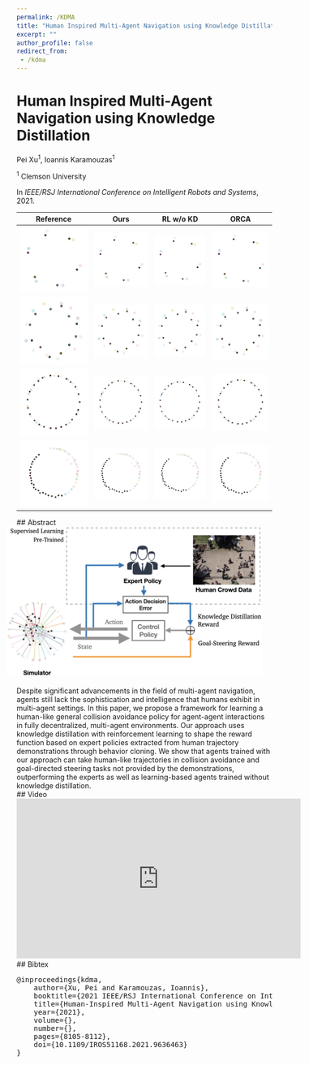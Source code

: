 ```yaml
---
permalink: /KDMA
title: "Human Inspired Multi-Agent Navigation using Knowledge Distillation"
excerpt: ""
author_profile: false
redirect_from: 
 - /kdma
--- 
```


# Human Inspired Multi-Agent Navigation using Knowledge Distillation

<p class="author">
<span>Pei Xu<sup>1</sup></span>,
<span>Ioannis Karamouzas<sup>1</sup></span>
</p>

<p class="affiliation">
<span><sup>1</sup> Clemson University</span>
</p>

In _IEEE/RSJ International Conference on Intelligent Robots and Systems_, 2021.


<div class="m10"></div>
<table>
<thead>
<tr>
<th style="text-align:center">Reference</th>
<th style="text-align:center">Ours</th>
<th style="text-align:center">RL w/o KD</th>
<th style="text-align:center">ORCA</th>
</tr>
</thead>
<tbody>
<tr>
<td><a target="_blank" rel="noopener noreferrer" href="projects/KDMA/c6_ref.gif"><img src="projects/KDMA/c6_ref.gif" data-animated-image="" style="max-width: 100%;"></a></td>
<td><a target="_blank" rel="noopener noreferrer" href="projects/KDMA/c6_ours.gif"><img src="projects/KDMA/c6_ours.gif" data-animated-image="" style="max-width: 100%;"></a></td>
<td><a target="_blank" rel="noopener noreferrer" href="projects/KDMA/c6_rl.gif"><img src="projects/KDMA/c6_rl.gif" data-animated-image="" style="max-width: 100%;"></a></td>
<td><a target="_blank" rel="noopener noreferrer" href="projects/KDMA/c6_orca.gif"><img src="projects/KDMA/c6_orca.gif" data-animated-image="" style="max-width: 100%;"></a></td>
</tr>
<tr>
<td><a target="_blank" rel="noopener noreferrer" href="projects/KDMA/c12_1_ref.gif"><img src="projects/KDMA/c12_1_ref.gif" data-animated-image="" style="max-width: 100%;"></a></td>
<td><a target="_blank" rel="noopener noreferrer" href="projects/KDMA/c12_1_ours.gif"><img src="projects/KDMA/c12_1_ours.gif" data-animated-image="" style="max-width: 100%;"></a></td>
<td><a target="_blank" rel="noopener noreferrer" href="projects/KDMA/c12_1_rl.gif"><img src="projects/KDMA/c12_1_rl.gif" data-animated-image="" style="max-width: 100%;"></a></td>
<td><a target="_blank" rel="noopener noreferrer" href="projects/KDMA/c12_1_orca.gif"><img src="projects/KDMA/c12_1_orca.gif" data-animated-image="" style="max-width: 100%;"></a></td>
</tr>
<tr>
<td><a target="_blank" rel="noopener noreferrer" href="projects/KDMA/c24_3_ref.gif"><img src="projects/KDMA/c24_3_ref.gif" data-animated-image="" style="max-width: 100%;"></a></td>
<td><a target="_blank" rel="noopener noreferrer" href="projects/KDMA/c24_3_ours.gif"><img src="projects/KDMA/c24_3_ours.gif" data-animated-image="" style="max-width: 100%;"></a></td>
<td><a target="_blank" rel="noopener noreferrer" href="projects/KDMA/c24_3_rl.gif"><img src="projects/KDMA/c24_3_rl.gif" data-animated-image="" style="max-width: 100%;"></a></td>
<td><a target="_blank" rel="noopener noreferrer" href="projects/KDMA/c24_3_orca.gif"><img src="projects/KDMA/c24_3_orca.gif" data-animated-image="" style="max-width: 100%;"></a></td>
</tr>
<tr>
<td><a target="_blank" rel="noopener noreferrer" href="projects/KDMA/c24_4_ref.gif"><img src="projects/KDMA/c24_4_ref.gif" data-animated-image="" style="max-width: 100%;"></a></td>
<td><a target="_blank" rel="noopener noreferrer" href="projects/KDMA/c24_4_ours.gif"><img src="projects/KDMA/c24_4_ours.gif" data-animated-image="" style="max-width: 100%;"></a></td>
<td><a target="_blank" rel="noopener noreferrer" href="projects/KDMA/c24_4_rl.gif"><img src="projects/KDMA/c24_4_rl.gif" data-animated-image="" style="max-width: 100%;"></a></td>
<td><a target="_blank" rel="noopener noreferrer" href="projects/KDMA/c24_4_orca.gif"><img src="projects/KDMA/c24_4_orca.gif" data-animated-image="" style="max-width: 100%;"></a></td>
</tr>
</tbody>
</table>

<div class="m10"></div>
## Abstract
<div class="abstract">
<img src="projects/KDMA/teaser.png" style="width:560px;float:right;max-width:100%;padding:0 20px 20px 20px" />
Despite significant advancements in the field of multi-agent navigation, agents still lack the sophistication and intelligence that humans exhibit in multi-agent settings. In this paper, we propose a framework for learning a human-like general collision avoidance policy for agent-agent interactions in fully decentralized, multi-agent environments. Our approach uses knowledge distillation with reinforcement learning to shape the reward function based on expert policies extracted from human trajectory demonstrations through behavior cloning. We show that agents trained with our approach can take human-like trajectories in collision avoidance and goal-directed steering tasks not provided by the demonstrations, outperforming the experts as well as learning-based agents trained without knowledge distillation.
</div>


<div class="m10"></div>
## Video
<div style="max-width:560px">
<iframe width="560" height="315" src="https://www.youtube.com/embed/tMctyEw8kRI?si=7Y4unsmk6Q9qDngW" frameborder="0" allow="accelerometer; autoplay; clipboard-write; encrypted-media; gyroscope; picture-in-picture; web-share" allowfullscreen></iframe>
</div>


<div class="m10"></div>
## Bibtex
<pre class="bibtex">
@inproceedings{kdma,
    author={Xu, Pei and Karamouzas, Ioannis},
    booktitle={2021 IEEE/RSJ International Conference on Intelligent Robots and Systems (IROS)}, 
    title={Human-Inspired Multi-Agent Navigation using Knowledge Distillation}, 
    year={2021},
    volume={},
    number={},
    pages={8105-8112},
    doi={10.1109/IROS51168.2021.9636463}
}
</pre>
